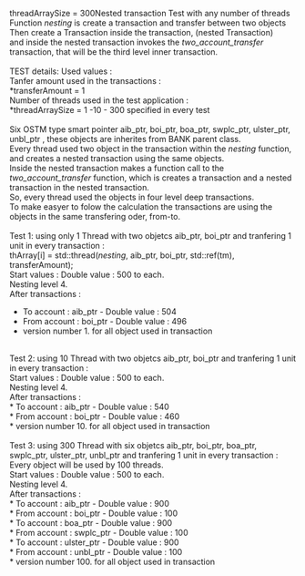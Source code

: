 threadArraySize = 300Nested transaction Test with any number of threads<br>
Function _nesting_ is create a transaction and transfer between two objects<br>
Then create a Transaction inside the transaction, (nested Transaction)<br>
and inside the nested transaction invokes the _two_account_transfer_ transaction, that will be the third level inner transaction.<br>
<br>
TEST details:
Used values :<br>
Tanfer amount used in the transactions :<br>
*transferAmount = 1<br>
Number of threads used in the test application : <br>
*threadArraySize = 1 -10 - 300 specified in every test<br>
<br>
Six OSTM type smart pointer aib_ptr, boi_ptr, boa_ptr, swplc_ptr, ulster_ptr, unbl_ptr , these objects are inherites from BANK parent class.<br>
Every thread used two object in the transaction within the _nesting_ function, and creates a nested transaction using the same objects.<br>
Inside the nested transaction makes a function call to the _two_account_transfer_ function, which is creates a transaction and a nested transaction in the nested transaction.<br>
So, every thread used the objects in four level deep transactions.<br>
To make easyer to folow the calculation the transactions are using the objects in the same transfering oder, from-to.<br>
<br>
Test 1: using only 1 Thread with two objetcs aib_ptr, boi_ptr and tranfering 1 unit in every transaction :<br>
thArray[i] = std::thread(_nesting_, aib_ptr, boi_ptr, std::ref(tm), transferAmount);<br>
Start values : Double value : 500 to each.<br>
Nesting level 4.<br>
After transactions : <br>
* To account : aib_ptr - Double value : 504 <br>
* From account : boi_ptr - Double value : 496 <br>
* version number 1. for all object used in transaction<br>
<br>
Test 2: using 10 Thread with two objetcs aib_ptr, boi_ptr and tranfering 1 unit in every transaction :<br>
Start values : Double value : 500 to each.<br>
Nesting level 4.<br>
After transactions : <br>
* To account : aib_ptr - Double value : 540 <br>
* From account : boi_ptr - Double value : 460 <br>
* version number 10. for all object used in transaction<br>
<br>
Test 3: using 300 Thread with six objetcs aib_ptr, boi_ptr, boa_ptr, swplc_ptr, ulster_ptr, unbl_ptr and tranfering 1 unit in every transaction :<br>
Every object will be used by 100 threads.<br>
Start values : Double value : 500 to each.<br>
Nesting level 4.<br>
After transactions : <br>
* To account : aib_ptr - Double value : 900 <br>
* From account : boi_ptr - Double value : 100 <br>
* To account : boa_ptr - Double value : 900 <br>
* From account : swplc_ptr - Double value : 100 <br>
* To account : ulster_ptr - Double value : 900 <br>
* From account : unbl_ptr - Double value : 100 <br>
* version number 100. for all object used in transaction<br>




